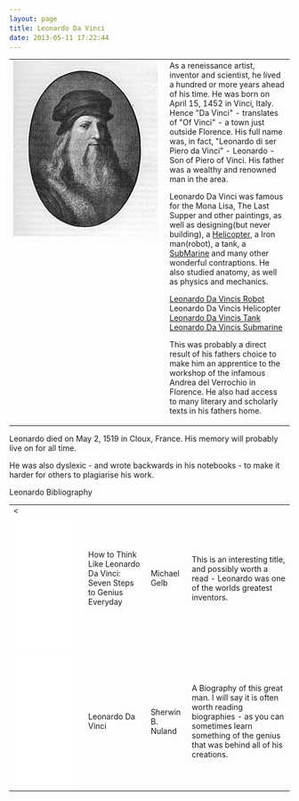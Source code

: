 ```yaml
---
layout: page
title: Leonardo Da Vinci
date: 2013-05-11 17:22:44
---
```

<table border="0" cellpadding="0" cellspacing="0" class="wikiplugin-split"><tr><td valign="top">
<div style="float:left; margin-right:5px; width:262px; height:317px"><img class="img-responsive" src="/galleries/gallery-1-common-images/47-leonardodav.jpg"/> </div> </td><td valign="top">
As a reneissance artist, inventor and scientist, he lived a hundred or more years ahead of his time.  He was born on April 15, 1452 in Vinci, Italy.  Hence "Da Vinci" - translates of "Of Vinci" - a town just outside Florence.  His full name was, in fact, "Leonardo di ser Piero da Vinci" - Leonardo - Son of Piero of Vinci.  His father was a wealthy  and renowned man in the area.

Leonardo Da Vinci was famous for the Mona Lisa, The Last Supper and other paintings, as well as designing(but never building), a <a class="wiki" href="/wiki/helicopter.html" title="Helicopter">Helicopter</a>, a Iron man(robot), a tank, a <a class="wiki" href="/wiki/submarine.html" title="SubMarine">SubMarine</a> and many other wonderful contraptions.  He also studied anatomy, as well as physics and mechanics.

<a class="wiki" href="/wiki/leonardo_da_vincis_robot.html" title="The Humanoid Robot Designed By Leonardo Da Vinci">Leonardo Da Vincis Robot</a>
Leonardo Da Vincis Helicopter
<a class="wiki" href="/wiki/leonardo_da_vincis_tank.html" title="Leonardo Da Vincis Tank">Leonardo Da Vincis Tank</a>
<a class="wiki" href="/wiki/leonardo_da_vincis_submarine.html" title="Leonardo Da Vincis Submarine">Leonardo Da Vincis Submarine</a>

This was probably a direct result of his fathers choice to make him an apprentice to the workshop of the infamous Andrea del Verrochio in Florence. He also had access to many literary and scholarly texts in his fathers home.
</td></tr></table>
<p>Leonardo died on May 2, 1519 in Cloux, France.  His memory will probably live on for all time.
</p>
<p>He was also dyslexic - and wrote backwards in his notebooks - to make it harder for others to plagiarise his work.
</p>
<p>Leonardo Bibliography
</p>
<table class="normal" id="fancytable_1"> <tr> <td> <<iframe style="width:120px;height:240px;" marginwidth="0" marginheight="0" scrolling="no" frameborder="0" src="//ws-eu.amazon-adsystem.com/widgets/q?ServiceVersion=20070822&OneJS=1&Operation=GetAdHtml&MarketPlace=GB&source=ss&ref=as_ss_li_til&ad_type=product_link&tracking_id=orionrobots-21&marketplace=amazon&region=GB&placement=0007169655&asins=0007169655&linkId=773884367b402a01e3ef6f111e2e287d&show_border=true&link_opens_in_new_window=true"></iframe> </td> <td>How to Think Like Leonardo Da Vinci: Seven Steps to Genius Everyday</td> <td>Michael Gelb</td> <td>This is an interesting title, and possibly worth a read - Leonardo was one of the worlds greatest inventors.</td> </tr>
<tr> <td> <iframe style="width:120px;height:240px;" marginwidth="0" marginheight="0" scrolling="no" frameborder="0" src="//ws-eu.amazon-adsystem.com/widgets/q?ServiceVersion=20070822&OneJS=1&Operation=GetAdHtml&MarketPlace=GB&source=ss&ref=as_ss_li_til&ad_type=product_link&tracking_id=orionrobots-21&marketplace=amazon&region=GB&placement=075381269X&asins=075381269X&linkId=b3ae305315cca39a23794cd2670158b2&show_border=true&link_opens_in_new_window=true"></iframe> </td> <td>Leonardo Da Vinci</td> <td> Sherwin B. Nuland </td> <td>A Biography of this great man. I will say it is often worth reading biographies - as you can sometimes learn something of the genius that was behind all of his creations.</td> </tr> </table>
